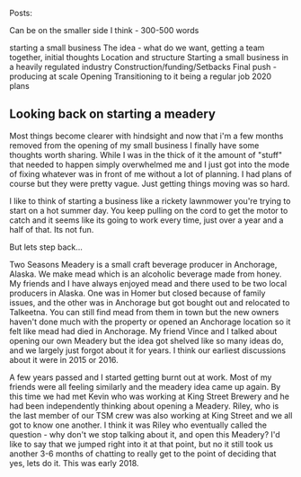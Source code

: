 Posts:

Can be on the smaller side I think - 300-500 words

starting a small business
The idea - what do we want, getting a team together, initial thoughts
Location and structure
Starting a small business in a heavily regulated industry
Construction/funding/Setbacks
Final push - producing at scale
Opening
Transitioning to it being a regular job
2020 plans



## Looking back on starting a meadery

Most things become clearer with hindsight and now that i'm a few months removed from the opening of my small business I finally have some thoughts worth sharing. While I was in the thick of it the amount of "stuff" that needed to happen simply overwhelmed me and I just got into the mode of fixing whatever was in front of me without a lot of planning. I had plans of course but they were pretty vague. Just getting things moving was so hard.

I like to think of starting a business like a rickety lawnmower you're trying to start on a hot summer day. You keep pulling on the cord to get the motor to catch and it seems like its going to work every time, just over a year and a half of that. Its not fun.

But lets step back...

Two Seasons Meadery is a small craft beverage producer in Anchorage, Alaska. We make mead which is an alcoholic beverage made from honey. My friends and I have always enjoyed mead and there used to be two local producers in Alaska. One was in Homer but closed because of family issues, and the other was in Anchorage but got bought out and relocated to Talkeetna. You can still find mead from them in town but the new owners haven't done much with the property or opened an Anchorage location so it felt like mead had died in Anchorage.
My friend Vince and I talked about opening our own Meadery but the idea got shelved like so many ideas do, and we largely just forgot about it for years. I think our earliest discussions about it were in 2015 or 2016. 

A few years passed and I started getting burnt out at work. Most of my friends were all feeling similarly and the meadery idea came up again. By this time we had met Kevin who was working at King Street Brewery and he had been independently thinking about opening a Meadery. Riley, who is the last member of our TSM crew was also working at King Street and we all got to know one another. I think it was Riley who eventually called the question - why don't we stop talking about it, and open this Meadery?
I'd like to say that we jumped right into it at that point, but no it still took us another 3-6 months of chatting to really get to the point of deciding that yes, lets do it. This was early 2018.

